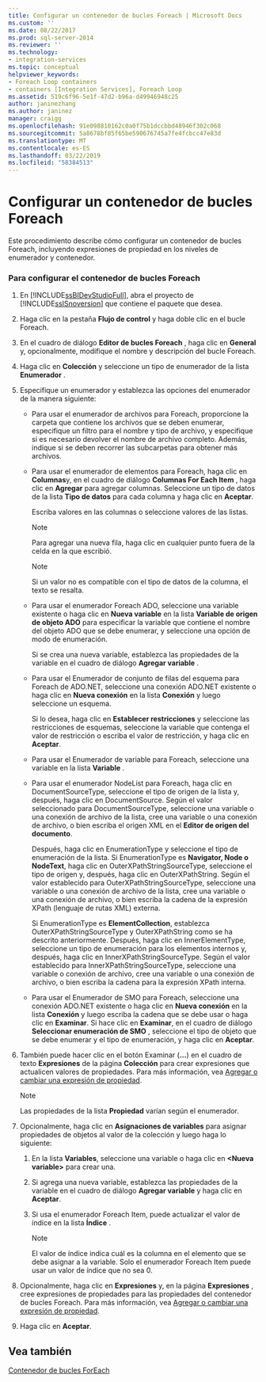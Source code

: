 ```yaml
---
title: Configurar un contenedor de bucles Foreach | Microsoft Docs
ms.custom: ''
ms.date: 08/22/2017
ms.prod: sql-server-2014
ms.reviewer: ''
ms.technology:
- integration-services
ms.topic: conceptual
helpviewer_keywords:
- Foreach Loop containers
- containers [Integration Services], Foreach Loop
ms.assetid: 519c6f96-5e1f-47d2-b96a-d49946948c25
author: janinezhang
ms.author: janinez
manager: craigg
ms.openlocfilehash: 91e098810162c0a0f75b1dccbbd48946f302c068
ms.sourcegitcommit: 5a8678bf85f65be590676745a7fe4fcbcc47e83d
ms.translationtype: MT
ms.contentlocale: es-ES
ms.lasthandoff: 03/22/2019
ms.locfileid: "58384513"
---
```

# <a name="configure-a-foreach-loop-container"></a>Configurar un contenedor de bucles Foreach
  Este procedimiento describe cómo configurar un contenedor de bucles Foreach, incluyendo expresiones de propiedad en los niveles de enumerador y contenedor.  
  
### <a name="to-configure-the-foreach-loop-container"></a>Para configurar el contenedor de bucles Foreach  
  
1.  En [!INCLUDE[ssBIDevStudioFull](../includes/ssbidevstudiofull-md.md)], abra el proyecto de [!INCLUDE[ssISnoversion](../includes/ssisnoversion-md.md)] que contiene el paquete que desea.  
  
2.  Haga clic en la pestaña **Flujo de control** y haga doble clic en el bucle Foreach.  
  
3.  En el cuadro de diálogo **Editor de bucles Foreach** , haga clic en **General** y, opcionalmente, modifique el nombre y descripción del bucle Foreach.  
  
4.  Haga clic en **Colección** y seleccione un tipo de enumerador de la lista **Enumerador** .  
  
5.  Especifique un enumerador y establezca las opciones del enumerador de la manera siguiente:  
  
    -   Para usar el enumerador de archivos para Foreach, proporcione la carpeta que contiene los archivos que se deben enumerar, especifique un filtro para el nombre y tipo de archivo, y especifique si es necesario devolver el nombre de archivo completo. Además, indique si se deben recorrer las subcarpetas para obtener más archivos.  
  
    -   Para usar el enumerador de elementos para Foreach, haga clic en **Columnas**y, en el cuadro de diálogo **Columnas For Each Item** , haga clic en **Agregar** para agregar columnas. Seleccione un tipo de datos de la lista **Tipo de datos** para cada columna y haga clic en **Aceptar**.  
  
         Escriba valores en las columnas o seleccione valores de las listas.  
  
        > [!NOTE]  
        >  Para agregar una nueva fila, haga clic en cualquier punto fuera de la celda en la que escribió.  
  
        > [!NOTE]  
        >  Si un valor no es compatible con el tipo de datos de la columna, el texto se resalta.  
  
    -   Para usar el enumerador Foreach ADO, seleccione una variable existente o haga clic en **Nueva variable** en la lista **Variable de origen de objeto ADO** para especificar la variable que contiene el nombre del objeto ADO que se debe enumerar, y seleccione una opción de modo de enumeración.  
  
         Si se crea una nueva variable, establezca las propiedades de la variable en el cuadro de diálogo **Agregar variable** .  
  
    -   Para usar el Enumerador de conjunto de filas del esquema para Foreach de ADO.NET, seleccione una conexión ADO.NET existente o haga clic en **Nueva conexión** en la lista **Conexión** y luego seleccione un esquema.  
  
         Si lo desea, haga clic en **Establecer restricciones** y seleccione las restricciones de esquemas, seleccione la variable que contenga el valor de restricción o escriba el valor de restricción, y haga clic en **Aceptar**.  
  
    -   Para usar el Enumerador de variable para Foreach, seleccione una variable en la lista **Variable** .  
  
    -   Para usar el enumerador NodeList para Foreach, haga clic en DocumentSourceType, seleccione el tipo de origen de la lista y, después, haga clic en DocumentSource. Según el valor seleccionado para DocumentSourceType, seleccione una variable o una conexión de archivo de la lista, cree una variable o una conexión de archivo, o bien escriba el origen XML en el **Editor de origen del documento**.  
  
         Después, haga clic en EnumerationType y seleccione el tipo de enumeración de la lista. Si EnumerationType es **Navigator, Node o NodeText**, haga clic en OuterXPathStringSourceType, seleccione el tipo de origen y, después, haga clic en OuterXPathString. Según el valor establecido para OuterXPathStringSourceType, seleccione una variable o una conexión de archivo de la lista, cree una variable o una conexión de archivo, o bien escriba la cadena de la expresión XPath (lenguaje de rutas XML) externa.  
  
         Si EnumerationType es **ElementCollection**, establezca OuterXPathStringSourceType y OuterXPathString como se ha descrito anteriormente. Después, haga clic en InnerElementType, seleccione un tipo de enumeración para los elementos internos y, después, haga clic en InnerXPathStringSourceType. Según el valor establecido para InnerXPathStringSourceType, seleccione una variable o conexión de archivo, cree una variable o una conexión de archivo, o bien escriba la cadena para la expresión XPath interna.  
  
    -   Para usar el Enumerador de SMO para Foreach, seleccione una conexión ADO.NET existente o haga clic en **Nueva conexión** en la lista **Conexión** y luego escriba la cadena que se debe usar o haga clic en **Examinar**. Si hace clic en **Examinar**, en el cuadro de diálogo **Seleccionar enumeración de SMO** , seleccione el tipo de objeto que se debe enumerar y el tipo de enumeración, y haga clic en **Aceptar**.  
  
6.  También puede hacer clic en el botón Examinar (**…**) en el cuadro de texto **Expresiones** de la página **Colección** para crear expresiones que actualicen valores de propiedades. Para más información, vea [Agregar o cambiar una expresión de propiedad](expressions/add-or-change-a-property-expression.md).  
  
    > [!NOTE]  
    >  Las propiedades de la lista **Propiedad** varían según el enumerador.  
  
7.  Opcionalmente, haga clic en **Asignaciones de variables** para asignar propiedades de objetos al valor de la colección y luego haga lo siguiente:  
  
    1.  En la lista **Variables**, seleccione una variable o haga clic en **\<Nueva variable>** para crear una.  
  
    2.  Si agrega una nueva variable, establezca las propiedades de la variable en el cuadro de diálogo **Agregar variable** y haga clic en **Aceptar**.  
  
    3.  Si usa el enumerador Foreach Item, puede actualizar el valor de índice en la lista **Índice** .  
  
        > [!NOTE]  
        >  El valor de índice indica cuál es la columna en el elemento que se debe asignar a la variable. Solo el enumerador Foreach Item puede usar un valor de índice que no sea 0.  
  
8.  Opcionalmente, haga clic en **Expresiones** y, en la página **Expresiones** , cree expresiones de propiedades para las propiedades del contenedor de bucles Foreach. Para más información, vea [Agregar o cambiar una expresión de propiedad](expressions/add-or-change-a-property-expression.md).  
  
9. Haga clic en **Aceptar**.  
  
## <a name="see-also"></a>Vea también  
 [Contenedor de bucles ForEach](control-flow/foreach-loop-container.md)  
  
  
